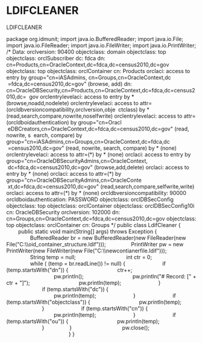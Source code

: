 # LDIFCLEANER

LDIFCLEANER

package org.idmunit;
import java.io.BufferedReader;
import java.io.File;
import java.io.FileReader;
import java.io.FileWriter;
import java.io.PrintWriter;
/\*
Data:
orclversion: 90400
objectclass: domain
objectclass: top
objectclass: orclSubscriber
dc: fdca
dn: cn=Products,cn=OracleContext,dc=fdca,dc=census2010,dc=gov
objectclass: top
objectclass: orclContainer
cn: Products
orclaci: access to entry by group="cn=iASAdmins, cn=Groups,cn=OracleContext,dc
 =fdca,dc=census2010,dc=gov" (browse, add)
dn: cn=OracleDBSecurity,cn=Products,cn=OracleContext,dc=fdca,dc=census2010,dc=
 gov
orclentrylevelaci: access to entry by \* (browse,noadd,nodelete)
orclentrylevelaci: access to attr=(orcldbversioncompatibility,orclversion,obje
 ctclass) by \* (read,search,compare,nowrite,noselfwrite)
orclentrylevelaci: access to attr=(orcldboidauthentication) by group="cn=Oracl
 eDBCreators,cn=OracleContext,dc=fdca,dc=census2010,dc=gov" (read, nowrite, s
 earch, compare) by group="cn=iASAdmins,cn=Groups,cn=OracleContext,dc=fdca,dc
 =census2010,dc=gov" (read, nowrite, search, compare) by \* (none)
orclentrylevelaci: access to attr=(\*) by \* (none)
orclaci: access to entry by group="cn=OracleDBSecurityAdmins,cn=OracleContext,
 dc=fdca,dc=census2010,dc=gov" (browse,add,delete)
orclaci: access to entry by \* (none)
orclaci: access to attr=(\*) by group="cn=OracleDBSecurityAdmins,cn=OracleConte
 xt,dc=fdca,dc=census2010,dc=gov" (read,search,compare,selfwrite,write)
orclaci: access to attr=(\*) by \* (none)
orcldbversioncompatibility: 90000
orcldboidauthentication: PASSWORD
objectclass: orclDBSecConfig
objectclass: top
objectclass: orclContainer
objectclass: orclDBSecConfig10i
cn: OracleDBSecurity
orclversion: 102000
dn: cn=Groups,cn=OracleContext,dc=fdca,dc=census2010,dc=gov
objectclass: top
objectclass: orclContainer
cn: Groups
\*/
public class LdifCleaner {
        public static void main(String\[\] args) throws Exception {
                BufferedReader br = new BufferedReader(new FileReader(new File("C:\\\\oid\_container\_structure.ldif")));
                PrintWriter pw = new PrintWriter(new FileWriter(new File("C:\\\\newcontianerfile.ldif")));
                
                String temp = null;
                
                int ctr = 0;
                
                while ( (temp = br.readLine()) != null) {
                        if (temp.startsWith("dn")) {
                                ctr++;
                                pw.println();
                                pw.println("# Record: \[" + ctr + "\]");
                                pw.println(temp);
                        }
                        if (temp.startsWith("dc")) {
                                pw.println(temp);
                        }
                        if (temp.startsWith("objectclass")) {
                                pw.println(temp);
                        }
                        if (temp.startsWith("cn")) {
                                pw.println(temp);
                        }
                        if (temp.startsWith("ou")) {
                                pw.println(temp);
                        }
                }
                
                pw.close();
                
                
                
        }
}
